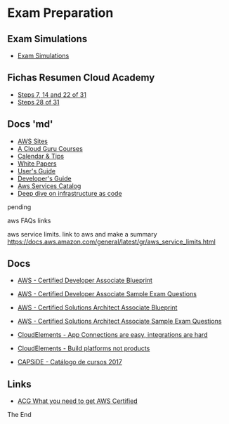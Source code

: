 # Exam Preparation

## Exam Simulations
* [Exam Simulations](simulations/readme.md)

## Fichas Resumen Cloud Academy
* [Steps 7, 14 and 22 of 31](cloud-academy-summary/07.14.22-of-31-2017-exam-prep/Readme.md)
* [Steps 28 of 31](cloud-academy-summary/28-of-31-2017-exam-primer/Readme.md)

## Docs 'md'
* [AWS Sites](docs-md/aws-sites.md)
* [A Cloud Guru Courses](docs-md/a-cloud-guru-courses.md)
* [Calendar & Tips](docs-md/calendar-and-tips.md)
* [White Papers](docs-md/docs-to-read.md/#wp)
* [User's Guide](docs-md/docs-to-read.md/#ug)
* [Developer's Guide](docs-md/docs-to-read.md/#dg)
* [Aws Services Catalog](docs-md/aws-services-catalog.md)
* [Deep dive on infrastructure as code](docs-md/deep-dive-on-infrastructure-as-code.md)


pending  

aws FAQs links

aws service limits. link to aws and make a summary  
https://docs.aws.amazon.com/general/latest/gr/aws_service_limits.html




## Docs
* [AWS - Certified Developer Associate Blueprint](docs/AWS_certified_developer_associate_blueprint.pdf)
* [AWS - Certified Developer Associate Sample Exam Questions](docs/AWS_certified_developer_associate_examsample.pdf)
* [AWS - Certified Solutions Architect Associate Blueprint](docs/AWS_certified_solutions_architect_associate_blueprint.pdf)
* [AWS - Certified Solutions Architect Associate Sample Exam Questions](docs/AWS_certified_solutions_architect_associate_examsample.pdf)

* [CloudElements - App Connections are easy, integrations are hard](docs/app-connections-are-easy-integrations-are-hard.pdf)
* [CloudElements - Build platforms not products](docs/ebook-build-platforms-not-products.pdf)

* [CAPSiDE - Catálogo de cursos 2017](docs/CAPSiDE-Catálogo-de-cursos-2017-Q1.pdf)




## Links
* [ACG What you need to get AWS Certified](https://read.acloud.guru/what-you-need-to-get-aws-certified-5937e613b10f)


The End